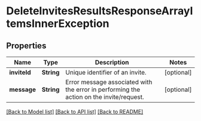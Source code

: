 # DeleteInvitesResultsResponseArrayItemsInnerException

## Properties
Name | Type | Description | Notes
------------ | ------------- | ------------- | -------------
**inviteId** | **String** | Unique identifier of an invite. | [optional] 
**message** | **String** | Error message associated with the error in performing the action on the invite/request. | [optional] 

[[Back to Model list]](../README.md#documentation-for-models) [[Back to API list]](../README.md#documentation-for-api-endpoints) [[Back to README]](../README.md)


